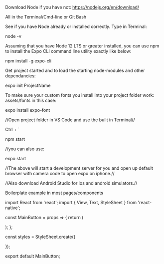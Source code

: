 Download Node if you have not:
https://nodejs.org/en/download/

All in the Terminal/Cmd-line or Git Bash

See if you have Node already or installed correctly. Type in Terminal:

node -v

Assuming that you have Node 12 LTS or greater installed, you can use npm to install the Expo CLI command line utility exactly like below:

npm install -g expo-cli

Get project started and to load the starting node-modules and other dependancies:

expo init ProjectName

To make sure your custom fonts you install into your project folder work: assets/fonts in this case:

expo install expo-font

//Open project folder in VS Code and use the built in Terminal//

Ctrl + `

npm start 

//you can also use: 

expo start

//The above will start a development server for you and open up default browser with camera code to open expo on iphone.//

//Also download Android Studio for ios and android simulators.//

Boilerplate example in most pages/components

import React from 'react';
import { View, Text, StyleSheet } from 'react-native';

const MainButton = props => {
  return (
    
  );
};

const styles = StyleSheet.create({
  
});

export default MainButton;
